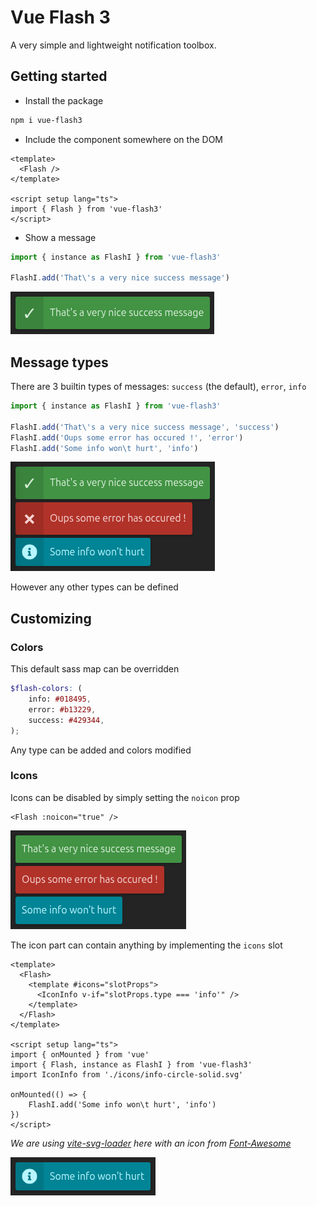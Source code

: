 # Vue Flash 3

A very simple and lightweight notification toolbox.

## Getting started

* Install the package

```sh
npm i vue-flash3
```

* Include the component somewhere on the DOM

```vue
<template>
  <Flash />
</template>

<script setup lang="ts">
import { Flash } from 'vue-flash3'
</script>
```

* Show a message

```js
import { instance as FlashI } from 'vue-flash3'

FlashI.add('That\'s a very nice success message')
```

![First notification](./sc-success-notif.png)

## Message types

There are 3 builtin types of messages: `success` (the default), `error`, `info`

```js
import { instance as FlashI } from 'vue-flash3'

FlashI.add('That\'s a very nice success message', 'success')
FlashI.add('Oups some error has occured !', 'error')
FlashI.add('Some info won\t hurt', 'info')
```

![Builtin notifications](./sc-basic-notifs.png)

However any other types can be defined

## Customizing

### Colors

This default sass map can be overridden

```scss
$flash-colors: (
    info: #018495,
    error: #b13229,
    success: #429344,
);
```

Any type can be added and colors modified

### Icons

Icons can be disabled by simply setting the `noicon` prop

```vue
<Flash :noicon="true" />
```

![No icon](./sc-no-icon.png)

The icon part can contain anything by implementing the `icons` slot

```vue
<template>
  <Flash>
    <template #icons="slotProps">
      <IconInfo v-if="slotProps.type === 'info'" />
    </template>
  </Flash>
</template>

<script setup lang="ts">
import { onMounted } from 'vue'
import { Flash, instance as FlashI } from 'vue-flash3'
import IconInfo from './icons/info-circle-solid.svg'

onMounted(() => {
    FlashI.add('Some info won\t hurt', 'info')
})
</script>
```

_We are using [vite-svg-loader](https://github.com/jpkleemans/vite-svg-loader) here with an icon from [Font-Awesome](https://fontawesome.com/)_

![Custom icon](./sc-custom-icon.png)
